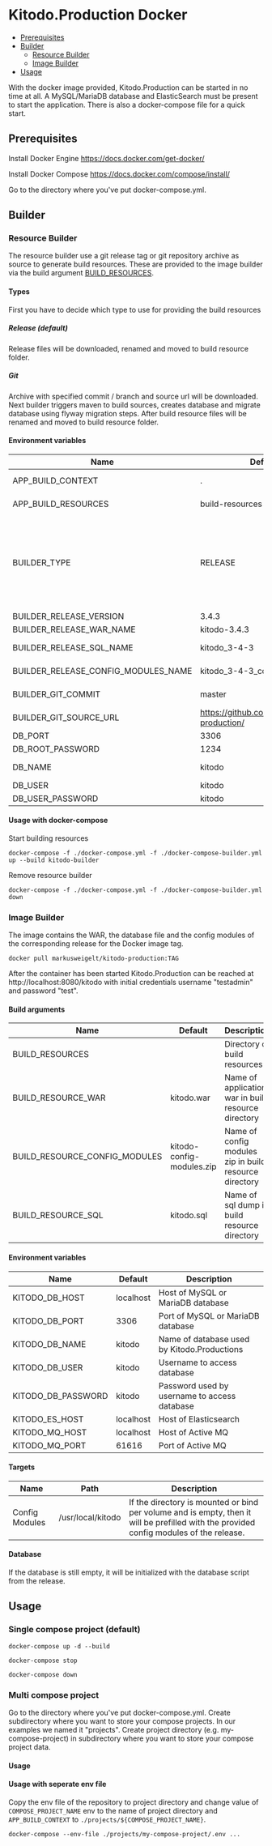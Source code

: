 # Kitodo.Production Docker

 * [Prerequisites](#prerequisites)
 * [Builder](#builder)
   * [Resource Builder](#resource-builder)
   * [Image Builder](#image-builder)
 * [Usage](#usage)

With the docker image provided, Kitodo.Production can be started in no time at all. A MySQL/MariaDB database and ElasticSearch must be present to start the application. There is also a docker-compose file for a quick start.

## Prerequisites

Install Docker Engine
https://docs.docker.com/get-docker/

Install Docker Compose
https://docs.docker.com/compose/install/

Go to the directory where you've put docker-compose.yml.

## Builder

### Resource Builder

The resource builder use a git release tag or git repository archive as source to generate build resources. These are provided to the image builder via the build argument [BUILD_RESOURCES](#build-arguments). 

#### Types

First you have to decide which type to use for providing the build resources

##### Release (default)

Release files will be downloaded, renamed and moved to build resource folder.

##### Git

Archive with specified commit / branch and source url will be downloaded. Next builder triggers maven to build sources, creates database and migrate database using flyway migration steps. After build resource files will be renamed and moved to build resource folder.

#### Environment variables

| Name | Default | Description
| --- | --- | --- |
| APP_BUILD_CONTEXT | . | Directory of Dockerfile-Builder |
| APP_BUILD_RESOURCES | build-resources | Directory of build resource results for application |
| BUILDER_TYPE | RELEASE | available types RELEASE and GIT<br/>- RELEASE means build the build resources by a [Kitodo.Production Release](https://github.com/kitodo/kitodo-production/tags) and its assets<br/>- GIT means build the build resources by commit/branch and |
| BUILDER_RELEASE_VERSION | 3.4.3 | Release version name |
| BUILDER_RELEASE_WAR_NAME | kitodo-3.4.3 | Release asset war file name |
| BUILDER_RELEASE_SQL_NAME | kitodo_3-4-3 | Release assets sql file name |
| BUILDER_RELEASE_CONFIG_MODULES_NAME | kitodo_3-4-3_config_modules | Release asset config modules zip file name |
| BUILDER_GIT_COMMIT | master | Branch or commit of BUILDER_GIT_SOURCE_URL |
| BUILDER_GIT_SOURCE_URL | https://github.com/kitodo/kitodo-production/ | Repository of BUILDER_GIT_COMMIT |
| DB_PORT | 3306 | Port of database |
| DB_ROOT_PASSWORD | 1234 | Root password |
| DB_NAME | kitodo | Database name of Kitodo.Production |
| DB_USER | kitodo | User of DB_NAME |
| DB_USER_PASSWORD | kitodo | Password of DB_USER |

#### Usage with docker-compose

Start building resources 
```
docker-compose -f ./docker-compose.yml -f ./docker-compose-builder.yml up --build kitodo-builder
```

Remove resource builder 
```
docker-compose -f ./docker-compose.yml -f ./docker-compose-builder.yml down
```

### Image Builder

The image contains the WAR, the database file and the config modules of the corresponding release for the Docker image tag.

```
docker pull markusweigelt/kitodo-production:TAG
```

After the container has been started Kitodo.Production can be reached at http://localhost:8080/kitodo with initial credentials username "testadmin" and password "test".

#### Build arguments

| Name | Default | Description
| --- | --- | --- |
| BUILD_RESOURCES |  | Directory of build resources |
| BUILD_RESOURCE_WAR | kitodo.war | Name of application war in build resource directory |
| BUILD_RESOURCE_CONFIG_MODULES | kitodo-config-modules.zip | Name of config modules zip in build resource directory |
| BUILD_RESOURCE_SQL | kitodo.sql | Name of sql dump in build resource directory |

#### Environment variables

| Name | Default | Description
| --- | --- | --- |
| KITODO_DB_HOST | localhost | Host of MySQL or MariaDB database |
| KITODO_DB_PORT | 3306 | Port of MySQL or MariaDB database |
| KITODO_DB_NAME | kitodo | Name of database used by Kitodo.Productions |
| KITODO_DB_USER | kitodo | Username to access database |
| KITODO_DB_PASSWORD | kitodo | Password used by username to access database |
| KITODO_ES_HOST | localhost | Host of Elasticsearch |
| KITODO_MQ_HOST | localhost | Host of Active MQ |
| KITODO_MQ_PORT | 61616 | Port of Active MQ |

#### Targets

| Name | Path | Description
| --- | --- | --- |
| Config Modules | /usr/local/kitodo | If the directory is mounted or bind per volume and is empty, then it will be prefilled with the provided config modules of the release. |

#### Database 

If the database is still empty, it will be initialized with the database script from the release.

## Usage 

### Single compose project (default)

```
docker-compose up -d --build
```

```
docker-compose stop
```

```
docker-compose down
```

### Multi compose project

Go to the directory where you've put docker-compose.yml. Create subdirectory where you want to store your compose projects.
In our examples we named it "projects". Create project directory (e.g. my-compose-project) in subdirectory where you want to store your compose project data.

#### Usage 

#### Usage with seperate env file

Copy the env file of the repository to project directory and change value of `COMPOSE_PROJECT_NAME` env to the name of project directory and `APP_BUILD_CONTEXT` to `./projects/${COMPOSE_PROJECT_NAME}`.

```
docker-compose --env-file ./projects/my-compose-project/.env ...
```
